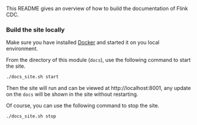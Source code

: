 This README gives an overview of how to build the documentation of Flink CDC.

### Build the site locally
Make sure you have installed [Docker](https://docs.docker.com/engine/install/) and started it on you local environment.

From the directory of this module (`docs`), use the following command to start the site.

```sh
./docs_site.sh start
```
Then the site will run and can be viewed at http://localhost:8001, any update on the `docs` will be shown in the site without restarting. 

Of course, you can use the following command to stop the site.

```sh
./docs_site.sh stop
```
